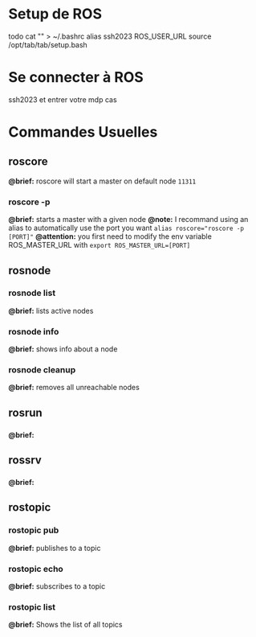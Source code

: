 # Setup de ROS
todo cat "" > ~/.bashrc
alias ssh2023 
ROS_USER_URL
source /opt/tab/tab/setup.bash

# Se connecter à ROS
ssh2023 et entrer votre mdp cas

# Commandes Usuelles 

## roscore

__**@brief:**__ roscore will start a master on default node `11311`

### roscore -p
__**@brief:**__ starts a master with a given node
__**@note:**__ I recommand using an alias to automatically use the port you want `alias roscore="roscore -p [PORT]"`
__**@attention:**__ you first need to modify the env variable ROS_MASTER_URL with `export ROS_MASTER_URL=[PORT]` 

## rosnode

### rosnode list

__**@brief:**__ lists active nodes

### rosnode info

__**@brief:**__ shows info about a node

### rosnode cleanup

__**@brief:**__ removes all unreachable nodes 



## rosrun

### 

__**@brief:**__ 


## rossrv

### 

__**@brief:**__ 


## rostopic 

### rostopic pub

__**@brief:**__ publishes to a topic


### rostopic echo

__**@brief:**__ subscribes to a topic

### rostopic list

__**@brief:**__ Shows the list of all topics
